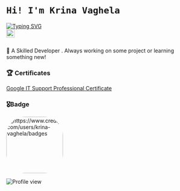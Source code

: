 # `Hi! I'm Krina Vaghela`
[![Typing SVG](https://readme-typing-svg.herokuapp.com?font=Bungee&color=%23339AF7&size=30&height=60&lines=Tech+Enthusiast;Front+End+Developer;UI/UX+Designer)](https://git.io/typing-svg)
<br/>
<a href="https://www.linkedin.com/in/krina-vaghela/">
  <img align="left" alt="Krina's Linkedin" width="22px" src="https://cdn.jsdelivr.net/npm/simple-icons@v3/icons/linkedin.svg" />
</a>
<br/>
<br/>

<p>
🚀 A Skilled Developer . Always working on some project or learning something new!
<br/>
  
### 🏆 Certificates 
[Google IT Support Professional Certificate](https://coursera.org/share/533e790fe5d756eafd768e37c262b0ca)
     
### 🎖Badge
  <img align="top left" alt="https://www.credly.com/users/krina-vaghela/badges" height="150" style="border-radius:50px;" src="https://images.credly.com/size/680x680/images/98991f46-4c06-4f8b-a3ff-02a7e8768bb2/Google_Certs_IT.png">



![Profile view](https://gpvc.arturio.dev/krinavaghela)
